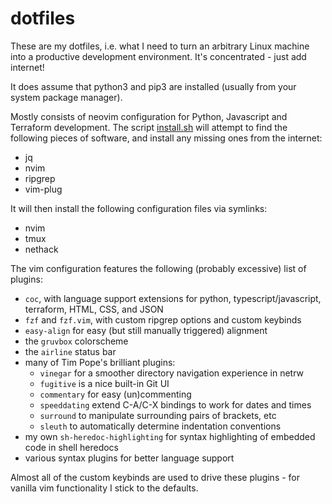 # dotfiles

These are my dotfiles, i.e. what I need to turn an arbitrary Linux machine into
a productive development environment. It's concentrated - just add internet!

It does assume that python3 and pip3 are installed (usually from your system package manager).

Mostly consists of neovim configuration for Python, Javascript and Terraform development.
The script [install.sh](install.sh) will attempt to find the following pieces of
software, and install any missing ones from the internet:

- jq
- nvim
- ripgrep
- vim-plug

It will then install the following configuration files via symlinks:

- nvim
- tmux
- nethack

The vim configuration features the following (probably excessive) list of plugins:

- `coc`, with language support extensions for python, typescript/javascript,
  terraform, HTML, CSS, and JSON
- `fzf` and `fzf.vim`, with custom ripgrep options and custom keybinds
- `easy-align` for easy (but still manually triggered) alignment
- the `gruvbox` colorscheme
- the `airline` status bar
- many of Tim Pope's brilliant plugins:
  - `vinegar` for a smoother directory navigation experience in netrw
  - `fugitive` is a nice built-in Git UI
  - `commentary` for easy (un)commenting
  - `speeddating` extend C-A/C-X bindings to work for dates and times
  - `surround` to manipulate surrounding pairs of brackets, etc
  - `sleuth` to automatically determine indentation conventions
- my own `sh-heredoc-highlighting` for syntax highlighting of embedded code in
  shell heredocs
- various syntax plugins for better language support

Almost all of the custom keybinds are used to drive these plugins - for vanilla
vim functionality I stick to the defaults.
